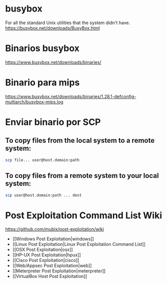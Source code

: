 # busybox
For all the standard Unix utilities that the system didn't have.
https://busybox.net/downloads/BusyBox.html

# Binarios busybox
https://www.busybox.net/downloads/binaries/

# Binario para mips
https://www.busybox.net/downloads/binaries/1.28.1-defconfig-multiarch/busybox-mips.log

# Enviar binario por SCP
## To copy files from the local system to a remote system:
```Bash
scp file... user@host.domain:path
```
## To copy files from a remote system to your local system:
```Bash
scp user@host.domain:path ... dest
```

# Post Exploitation Command List Wiki
https://github.com/mubix/post-exploitation/wiki

* [[Windows Post Exploitation|windows]]
* [[Linux Post Exploitation|Linux Post Exploitation Command List]]
* [[OSX Post Exploitation|osx]]
* [[HP-UX Post Exploitation|hpux]]
* [[Cisco Post Exploitation|cisco]]
* [[Web/Appsec Post Exploitation|web]]
* [[Meterpreter Post Exploitation|meterpreter]]
* [[VirtualBox Host Post Exploitation]]
